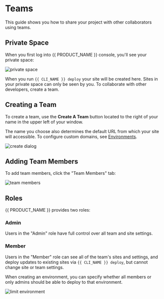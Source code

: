 # Teams

This guide shows you how to share your project with other collaborators using teams.

## Private Space

When you first log into {{ PRODUCT_NAME }} console, you'll see your private space:

![private space](/images/deploying/private_space.png)

When you run `{{ CLI_NAME }} deploy` your site will be created here. Sites in your private space can only be seen by you. To collaborate with other developers, create a team.

## Creating a Team

To create a team, use the **Create A Team** button located to the right of your name in the upper left of your window.

The name you choose also determines the default URL from which your site will accessible. To configure custom domains, see [Environments](../environments).

![create dialog](/images/teams/create_dialog.png)

## Adding Team Members

To add team members, click the "Team Members" tab:

![team members](/images/teams/members.png)

## Roles

{{ PRODUCT_NAME }} provides two roles:

### Admin

Users in the "Admin" role have full control over all team and site settings.

### Member

Users in the "Member" role can see all of the team's sites and settings, and deploy updates to existing sites via `{{ CLI_NAME }} deploy`, but cannot change site or team settings.

When creating an environment, you can specify whether all members or only admins should be able to deploy to that environment.

![limit environment](/images/teams/environment-permissions.png?height=300)
